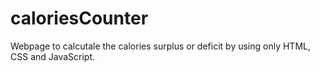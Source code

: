 # caloriesCounter
Webpage to calcutale the calories surplus or deficit by using only HTML, CSS and JavaScript.
